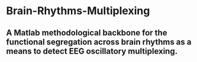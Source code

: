 # Brain-Rhythms-Multiplexing
## A Matlab methodological backbone for the functional segregation across brain rhythms as a means to detect EEG oscillatory multiplexing. 
